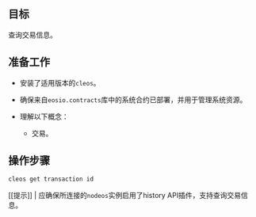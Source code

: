 ## 目标

查询交易信息。

## 准备工作

* 安装了适用版本的`cleos`。

* 确保来自`eosio.contracts`库中的系统合约已部署，并用于管理系统资源。
  
* 理解以下概念：
  * 交易。

## 操作步骤

```sh
cleos get transaction id
```

[[提示]]
| 应确保所连接的`nodeos`实例启用了history API插件，支持查询交易信息。
